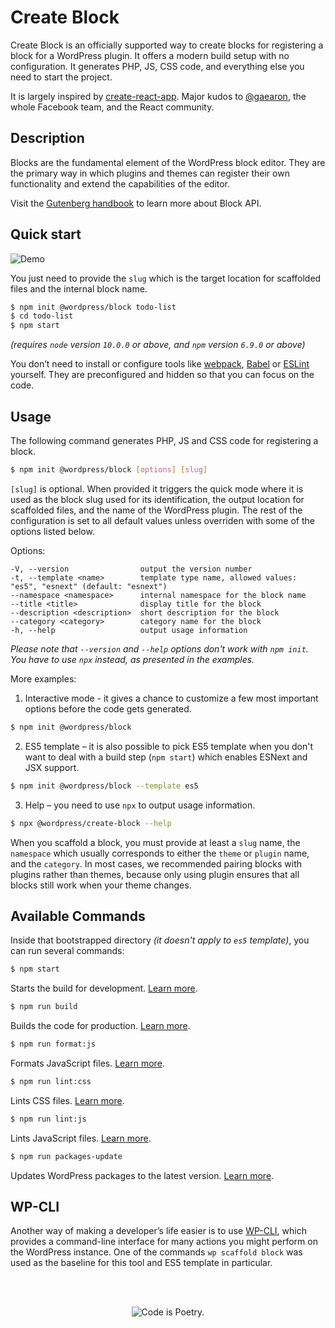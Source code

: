 # Create Block

Create Block is an officially supported way to create blocks for registering a block for a WordPress plugin. It offers a modern build setup with no configuration. It generates PHP, JS, CSS code, and everything else you need to start the project.

It is largely inspired by [create-react-app](https://create-react-app.dev/docs/getting-started). Major kudos to [@gaearon](https://github.com/gaearon), the whole Facebook team, and the React community.

## Description

Blocks are the fundamental element of the WordPress block editor. They are the primary way in which plugins and themes can register their own functionality and extend the capabilities of the editor.

Visit the [Gutenberg handbook](https://developer.wordpress.org/block-editor/developers/block-api/block-registration/) to learn more about Block API.

## Quick start

![Demo](https://make.wordpress.org/core/files/2020/02/74508276-f0648280-4efe-11ea-9cc0-a607b43d1bcf.gif)

You just need to provide the `slug` which is the target location for scaffolded files and the internal block name.
  ```bash
  $ npm init @wordpress/block todo-list
  $ cd todo-list
  $ npm start
  ```

_(requires `node` version `10.0.0` or above, and `npm` version `6.9.0` or above)_

You don’t need to install or configure tools like [webpack](https://webpack.js.org), [Babel](https://babeljs.io) or [ESLint](https://eslint.org) yourself. They are preconfigured and hidden so that you can focus on the code.

## Usage

The following command generates PHP, JS and CSS code for registering a block.

```bash
$ npm init @wordpress/block [options] [slug]
```

`[slug]` is optional. When provided it triggers the quick mode where it is used as the block slug used for its identification, the output location for scaffolded files, and the name of the WordPress plugin. The rest of the configuration is set to all default values unless overriden with some of the options listed below.

Options:
```
-V, --version                output the version number
-t, --template <name>        template type name, allowed values: "es5", "esnext" (default: "esnext")
--namespace <namespace>      internal namespace for the block name
--title <title>              display title for the block
--description <description>  short description for the block
--category <category>        category name for the block
-h, --help                   output usage information
```

_Please note that `--version` and `--help` options don't work with `npm init`. You have to use `npx` instead, as presented in the examples._

More examples:

1. Interactive mode - it gives a chance to customize a few most important options before the code gets generated.
  ```bash
  $ npm init @wordpress/block
  ```
2. ES5 template – it is also possible to pick ES5 template when you don't want to deal with a build step (`npm start`) which enables ESNext and JSX support.
  ```bash
  $ npm init @wordpress/block --template es5
  ```
3. Help – you need to use `npx` to output usage information.
  ```bash
  $ npx @wordpress/create-block --help
  ```

When you scaffold a block, you must provide at least a `slug` name, the `namespace` which usually corresponds to either the `theme` or `plugin` name, and the `category`. In most cases, we recommended pairing blocks with plugins rather than themes, because only using plugin ensures that all blocks still work when your theme changes.

## Available Commands

Inside that bootstrapped directory _(it doesn't apply to `es5` template)_, you can run several commands:

```bash
$ npm start
```
Starts the build for development. [Learn more](/packages/scripts#start).

```bash
$ npm run build
```
Builds the code for production. [Learn more](/packages/scripts#build).

```bash
$ npm run format:js
```
Formats JavaScript files. [Learn more](/packages/scripts#format-js).

```bash
$ npm run lint:css
```
Lints CSS files. [Learn more](/packages/scripts#lint-style).

```bash
$ npm run lint:js
```
Lints JavaScript files. [Learn more](/packages/scripts#lint-js).

```bash
$ npm run packages-update
```
Updates WordPress packages to the latest version. [Learn more](/packages/scripts#packages-update).

## WP-CLI

Another way of making a developer’s life easier is to use [WP-CLI](https://wp-cli.org), which provides a command-line interface for many actions you might perform on the WordPress instance. One of the commands `wp scaffold block` was used as the baseline for this tool and ES5 template in particular.

<br/><br/><p align="center"><img src="https://s.w.org/style/images/codeispoetry.png?1" alt="Code is Poetry." /></p>
